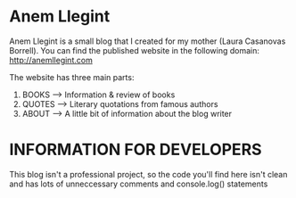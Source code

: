 # Anem Llegint

Anem Llegint is a small blog that I created for my mother (Laura Casanovas Borrell).
You can find the published website in the following domain: http://anemllegint.com

The website has three main parts:

1. BOOKS --> Information & review of books
2. QUOTES --> Literary quotations from famous authors
3. ABOUT --> A little bit of information about the blog writer


INFORMATION FOR DEVELOPERS
==========================

This blog isn't a professional project, so the code you'll find here isn't clean and has lots of unneccessary comments and console.log() statements

